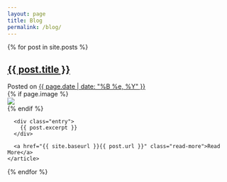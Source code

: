 ```yaml
---
layout: page
title: Blog
permalink: /blog/
---
```


<div class="posts">
  {% for post in site.posts %}
    <article class="post">
      <h2><a href="{{ site.baseurl }}{{ post.url }}">{{ post.title }}</a></h2>
	  <div class="date">
		Posted on <a href="{{ site.baseurl }}{{ post.url }}">{{ page.date | date: "%B %e, %Y" }}</a>
	  </div>
	  {% if page.image %}
		  <div class="image">
			<img src="{{ site.url }}/images/{{ page.image }}"/>
		  </div>
	  {% endif %}

      <div class="entry">
        {{ post.excerpt }}
      </div>

      <a href="{{ site.baseurl }}{{ post.url }}" class="read-more">Read More</a>
    </article>
  {% endfor %}
</div>